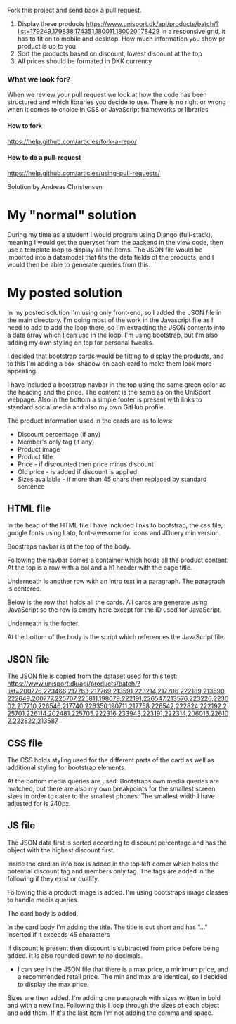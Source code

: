 Fork this project and send back a pull request.

1. Display these products https://www.unisport.dk/api/products/batch/?list=179249,179838,174351,180011,180020,178429 in a responsive grid, it has to fit on to mobile and desktop. How much information you show pr product is up to you
2. Sort the products based on discount, lowest discount at the top
3. All prices should be formated in DKK currency

### What we look for?

When we review your pull request we look at how the code has been structured and which libraries you decide to use. There is no right or wrong when it comes to choice in CSS or JavaScript frameworks or libraries

#### How to fork

https://help.github.com/articles/fork-a-repo/ 

#### How to do a pull-request

https://help.github.com/articles/using-pull-requests/


Solution by Andreas Christensen

# My "normal" solution
During my time as a student I would program using Django (full-stack), meaning I would get the queryset from the backend in the view code, then use a template loop to display all the items. The JSON file would be imported into a datamodel that fits the data fields of the products, and I would then be able to generate queries from this.

# My posted solution
In my posted solution I'm using only front-end, so I added the JSON file in the main directory. I'm doing most of the work in the Javascript file as I need to add to add the loop there, so I'm extracting the JSON contents into a data array which I can use in the loop. I'm using bootstrap, but I'm also adding my own styling on top for personal tweaks.

I decided that bootstrap cards would be fitting to display the products, and to this I'm adding a box-shadow on each card to make them look more appealing.

I have included a bootstrap navbar in the top using the same green color as the heading and the price. The content is the same as on the UniSport webpage. Also in the bottom a simple footer is present with links to standard social media and also my own GitHub profile.

The product information used in the cards are as follows:
- Discount percentage (if any)
- Member's only tag (if any)
- Product image
- Product title
- Price - if discounted then price minus discount
- Old price - is added if discount is applied
- Sizes available - if more than 45 chars then replaced by standard sentence

## HTML file
In the head of the HTML file I have included links to bootstrap, the css file, google fonts using Lato, font-awesome for icons and JQuery min version.

Boostraps navbar is at the top of the body.

Following the navbar comes a container which holds all the product content. At the top is a row with a col and a h1 header with the page title.

Underneath is another row with an intro text in a paragraph. The paragraph is centered.

Below is the row that holds all the cards. All cards are generate using JavaScript so the row is empty here except for the ID used for JavaScript.

Underneath is the footer.

At the bottom of the body is the script which references the JavaScript file.

## JSON file
The JSON file is copied from the dataset used for this test:
https://www.unisport.dk/api/products/batch/?list=200776,223466,217763,217769,213591,223214,217706,222189,213590,222649,200777,225707,225811,198079,222191,226547,213576,223226,223002,217710,226546,217740,226350,190711,217758,226542,222824,222192,225701,226114,202481,225705,222316,233943,223191,222314,206016,226102,222822,213587

## CSS file
The CSS holds styling used for the different parts of the card as well as additional styling for bootstrap elements.

At the bottom media queries are used. Bootstraps own media queries are matched, but there are also my own breakpoints for the smallest screen sizes in order to cater to the smallest phones. The smallest width I have adjusted for is 240px.

## JS file
The JSON data first is sorted according to discount percentage and has the object with the highest discount first.

Inside the card an info box is added in the top left corner which holds the potential discount tag and members only tag. The tags are added in the following if they exist or qualify.

Following this a product image is added. I'm using bootstraps image classes to handle media queries.

The card body is added.

In the card body I'm adding the title. The title is cut short and has "..." inserted if it exceeds 45 characters

If discount is present then discount is subtracted from price before being added. It is also rounded down to no decimals.
- I can see in the JSON file that there is a max price, a minimum price, and a recommended retail price. The min and max are identical, so I decided to display the max price.

Sizes are then added. I'm adding one paragraph with sizes written in bold and with a new line. Following this I loop through the sizes of each object and add them. If it's the last item I'm not adding the comma and space.
